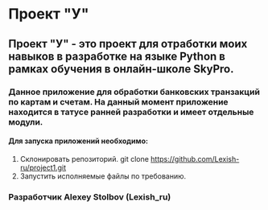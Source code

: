 # Проект "У"

## Проект "У" - это проект для отработки моих навыков в разработке на языке Python в рамках обучения в онлайн-школе SkyPro.

### Данное приложение для обработки банковских транзакций по картам и счетам. На данный момент приложение находится в татусе ранней разработки и имеет отдельные модули.

#### Для запуска приложений необходимо:
1. Склонировать репозиторий.
    git clone https://github.com/Lexish-ru/project1.git
2. Запустить исполняемые файлы по требованию.

### Разработчик Alexey Stolbov (Lexish_ru)